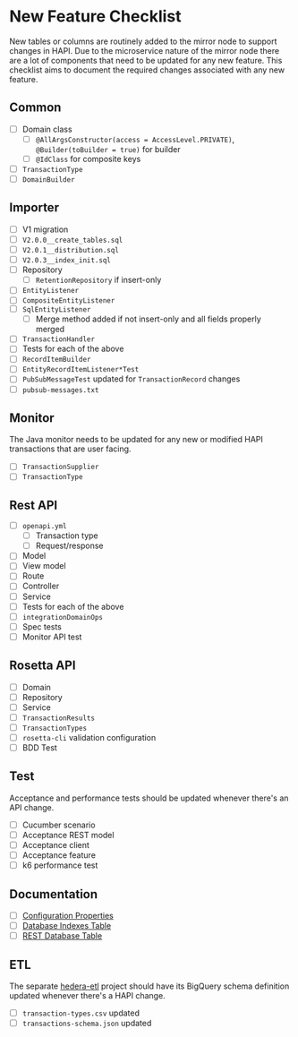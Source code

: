 # New Feature Checklist

New tables or columns are routinely added to the mirror node to support changes in HAPI. Due to the microservice
nature of the mirror node there are a lot of components that need to be updated for any new feature. This checklist
aims to document the required changes associated with any new feature.

## Common

- [ ] Domain class
  - [ ] `@AllArgsConstructor(access = AccessLevel.PRIVATE)`, `@Builder(toBuilder = true)` for builder
  - [ ] `@IdClass` for composite keys
- [ ] `TransactionType`
- [ ] `DomainBuilder`

## Importer

- [ ] V1 migration
- [ ] `V2.0.0__create_tables.sql`
- [ ] `V2.0.1__distribution.sql`
- [ ] `V2.0.3__index_init.sql`
- [ ] Repository
  - [ ] `RetentionRepository` if insert-only
- [ ] `EntityListener`
- [ ] `CompositeEntityListener`
- [ ] `SqlEntityListener`
  - [ ] Merge method added if not insert-only and all fields properly merged
- [ ] `TransactionHandler`
- [ ] Tests for each of the above
- [ ] `RecordItemBuilder`
- [ ] `EntityRecordItemListener*Test`
- [ ] `PubSubMessageTest` updated for `TransactionRecord` changes
- [ ] `pubsub-messages.txt`

## Monitor

The Java monitor needs to be updated for any new or modified HAPI transactions that are user facing.

- [ ] `TransactionSupplier`
- [ ] `TransactionType`

## Rest API

- [ ] `openapi.yml`
  - [ ] Transaction type
  - [ ] Request/response
- [ ] Model
- [ ] View model
- [ ] Route
- [ ] Controller
- [ ] Service
- [ ] Tests for each of the above
- [ ] `integrationDomainOps`
- [ ] Spec tests
- [ ] Monitor API test

## Rosetta API

- [ ] Domain
- [ ] Repository
- [ ] Service
- [ ] `TransactionResults`
- [ ] `TransactionTypes`
- [ ] `rosetta-cli` validation configuration
- [ ] BDD Test

## Test

Acceptance and performance tests should be updated whenever there's an API change.

- [ ] Cucumber scenario
- [ ] Acceptance REST model
- [ ] Acceptance client
- [ ] Acceptance feature
- [ ] k6 performance test

## Documentation

- [ ] [Configuration Properties](/docs/configuration.md)
- [ ] [Database Indexes Table](/docs/database.md#indexes)
- [ ] [REST Database Table](/docs/rest/README.md#database)

## ETL

The separate [hedera-etl](https://github.com/blockchain-etl/hedera-etl) project should have its BigQuery schema
definition updated whenever there's a HAPI change.

- [ ] `transaction-types.csv` updated
- [ ] `transactions-schema.json` updated
